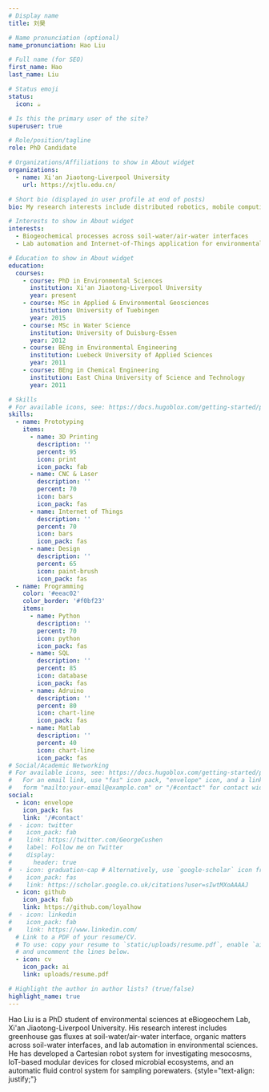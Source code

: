 ```yaml
---
# Display name
title: 刘昊

# Name pronunciation (optional)
name_pronunciation: Hao Liu

# Full name (for SEO)
first_name: Hao
last_name: Liu

# Status emoji
status:
  icon: ☕️

# Is this the primary user of the site?
superuser: true

# Role/position/tagline
role: PhD Candidate

# Organizations/Affiliations to show in About widget
organizations:
  - name: Xi'an Jiaotong-Liverpool University
    url: https://xjtlu.edu.cn/

# Short bio (displayed in user profile at end of posts)
bio: My research interests include distributed robotics, mobile computing and programmable matter.

# Interests to show in About widget
interests:
  - Biogeochemical processes across soil-water/air-water interfaces
  - Lab automation and Internet-of-Things application for environmental studies

# Education to show in About widget
education:
  courses:
    - course: PhD in Environmental Sciences
      institution: Xi'an Jiaotong-Liverpool University
      year: present
    - course: MSc in Applied & Environmental Geosciences
      institution: University of Tuebingen
      year: 2015
    - course: MSc in Water Science
      institution: University of Duisburg-Essen
      year: 2012
    - course: BEng in Environmental Engineering
      institution: Luebeck University of Applied Sciences
      year: 2011
    - course: BEng in Chemical Engineering
      institution: East China University of Science and Technology
      year: 2011

# Skills
# For available icons, see: https://docs.hugoblox.com/getting-started/page-builder/#icons
skills:
  - name: Prototyping
    items:
      - name: 3D Printing
        description: ''
        percent: 95
        icon: print
        icon_pack: fab
      - name: CNC & Laser
        description: ''
        percent: 70
        icon: bars
        icon_pack: fas
      - name: Internet of Things
        description: ''
        percent: 70
        icon: bars
        icon_pack: fas
      - name: Design
        description: ''
        percent: 65
        icon: paint-brush
        icon_pack: fas
  - name: Programming
    color: '#eeac02'
    color_border: '#f0bf23'
    items:
      - name: Python
        description: ''
        percent: 70
        icon: python
        icon_pack: fas
      - name: SQL
        description: ''
        percent: 85
        icon: database
        icon_pack: fas
      - name: Adruino
        description: ''
        percent: 80
        icon: chart-line
        icon_pack: fas
      - name: Matlab
        description: ''
        percent: 40
        icon: chart-line
        icon_pack: fas
# Social/Academic Networking
# For available icons, see: https://docs.hugoblox.com/getting-started/page-builder/#icons
#   For an email link, use "fas" icon pack, "envelope" icon, and a link in the
#   form "mailto:your-email@example.com" or "/#contact" for contact widget.
social:
  - icon: envelope
    icon_pack: fas
    link: '/#contact'
#  - icon: twitter
#    icon_pack: fab
#    link: https://twitter.com/GeorgeCushen
#    label: Follow me on Twitter
#    display:
#      header: true
#  - icon: graduation-cap # Alternatively, use `google-scholar` icon from `ai` icon pack
#    icon_pack: fas
#    link: https://scholar.google.co.uk/citations?user=sIwtMXoAAAAJ
  - icon: github
    icon_pack: fab
    link: https://github.com/loyalhow
#  - icon: linkedin
#    icon_pack: fab
#    link: https://www.linkedin.com/
  # Link to a PDF of your resume/CV.
  # To use: copy your resume to `static/uploads/resume.pdf`, enable `ai` icons in `params.yaml`,
  # and uncomment the lines below.
  - icon: cv
    icon_pack: ai
    link: uploads/resume.pdf

# Highlight the author in author lists? (true/false)
highlight_name: true
---
```


Hao Liu is a PhD student of environmental sciences at eBiogeochem Lab, Xi'an Jiaotong-Liverpool University. His research interest includes greenhouse gas fluxes at soil-water/air-water interface, organic matters across soil-water interfaces, and lab automation in environmental sciences. He has developed a Cartesian robot system for investigating mesocosms, IoT-based modular devices for closed microbial ecosystems, and an automatic fluid control system for sampling porewaters.
{style="text-align: justify;"}

